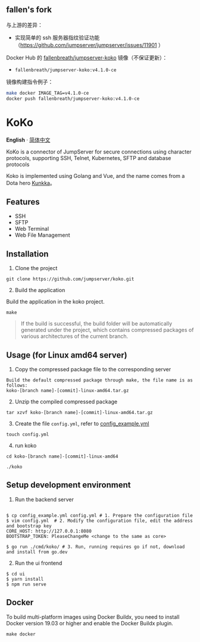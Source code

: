 ## fallen's fork

与上游的差异：

- 实现简单的 ssh 服务器指纹验证功能（https://github.com/jumpserver/jumpserver/issues/11901 ）

Docker Hub 的 [fallenbreath/jumpserver-koko](https://hub.docker.com/r/fallenbreath/jumpserver-koko) 镜像（不保证更新）：

- `fallenbreath/jumpserver-koko:v4.1.0-ce`

镜像构建指令例子：

```bash
make docker IMAGE_TAG=v4.1.0-ce
docker push fallenbreath/jumpserver-koko:v4.1.0-ce
```


# KoKo

**English** · [简体中文](./README_zh-CN.md)

KoKo is a connector of JumpServer for secure connections using character protocols, supporting SSH, Telnet, Kubernetes, SFTP and database protocols

Koko is implemented using Golang and Vue, and the name comes from a Dota hero [Kunkka](https://www.dota2.com.cn/hero/kunkka)。

## Features


- SSH
- SFTP
- Web Terminal
- Web File Management


## Installation

1. Clone the project

```shell
git clone https://github.com/jumpserver/koko.git
```

2. Build the application

Build the application in the koko project.
```shell
make
```
> If the build is successful, the build folder will be automatically generated under the project, which contains compressed packages of various architectures of the current branch.

## Usage (for Linux amd64 server)

1. Copy the compressed package file to the corresponding server

```
Build the default compressed package through make, the file name is as follows:
koko-[branch name]-[commit]-linux-amd64.tar.gz
```

2. Unzip the compiled compressed package
```shell
tar xzvf koko-[branch name]-[commit]-linux-amd64.tar.gz
```

3. Create the file `config.yml`, refer to [config_example.yml](https://github.com/jumpserver/koko/blob/master/config_example.yml)
```shell
touch config.yml
```

4. run koko
```shell
cd koko-[branch name]-[commit]-linux-amd64

./koko
```


## Setup development environment

1. Run the backend server

```shell

$ cp config_example.yml config.yml # 1. Prepare the configuration file
$ vim config.yml  # 2. Modify the configuration file, edit the address and bootstrap key
CORE_HOST: http://127.0.0.1:8080
BOOTSTRAP_TOKEN: PleaseChangeMe <change to the same as core>

$ go run ./cmd/koko/ # 3. Run, running requires go if not, download and install from go.dev
```


2. Run the ui frontend

```shell
$ cd ui 
$ yarn install
$ npm run serve
```

## Docker
To build multi-platform images using Docker Buildx, you need to install Docker version 19.03 or higher and enable the Docker Buildx plugin.

```shell
make docker
```

